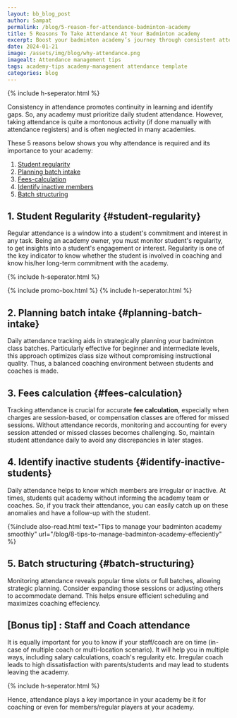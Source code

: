 ```yaml
---
layout: bb_blog_post
author: Sampat
permalink: /blog/5-reason-for-attendance-badminton-academy
title: 5 Reasons To Take Attendance At Your Badminton academy
excerpt: Boost your badminton academy’s journey through consistent attendance of your students.
date: 2024-01-21
image: /assets/img/blog/why-attendance.png
imagealt: Attendance management tips
tags: academy-tips academy-management attendance template
categories: blog
---
```

{% include h-seperator.html %}

Consistency in attendance promotes continuity in learning and identify gaps. So, any academy must prioritize daily student attendance. However, taking attendance is quite a montonous activity (if done manually with attendance registers) and is often neglected in many academies.  

These 5 reasons below shows you why attendance is required and its importance to your academy:

1. [Student regularity](#student-regularity)
2. [Planning batch intake](#planning-batch-intake)
3. [Fees-calculation](#fees-calculation)
4. [Identify inactive members](#identify-inactive-students)
5. [Batch structuring](#batch-structuring)

## 1. Student Regularity {#student-regularity}

Regular attendance is a window into a student's commitment and interest in any task. Being an academy owner, you must monitor student's regularity, to get insights into a student's engagement or interest. Regularity is one of the key indicator to know whether the student is involved in coaching and know his/her long-term commitment with the academy.

{% include h-seperator.html %}

{% include promo-box.html %}
{% include h-seperator.html %}

## 2. Planning batch intake {#planning-batch-intake}

Daily attendance tracking aids in strategically planning your badminton class batches. Particularly effective for beginner and intermediate levels, this approach optimizes class size without compromising instructional quality. Thus, a balanced coaching environment between students and coaches is made.


## 3. Fees calculation {#fees-calculation}

Tracking attendance is crucial for accurate **fee calculation**, especially when charges are session-based, or compensation classes are offered for missed sessions. Without attendance records, monitoring and accounting for every session attended or missed classes becomes challenging. So, maintain student attendance daily to avoid any discrepancies in later stages.


## 4. Identify inactive students {#identify-inactive-students}

Daily attendance helps to know which members are irregular or inactive. At times, students quit academy without informing the academy team or coaches. So, if you track their attendance, you can easily catch up on these anomalies and have a follow-up with the student. 

{%include also-read.html text="Tips to manage your badminton academy smoothly" url="/blog/8-tips-to-manage-badminton-academy-effeciently" %}




## 5. Batch structuring {#batch-structuring}

Monitoring attendance reveals popular time slots or full batches, allowing strategic planning. Consider expanding those sessions or adjusting others to accommodate demand. This helps ensure efficient scheduling and maximizes coaching effeciency.

## [Bonus tip] : Staff and Coach attendance
It is equally important for you to know if your staff/coach are on time (in-case of multiple coach or multi-location scenario). It will help you in multiple ways, including salary calculations, coach's regularity etc. Irregular coach leads to high dissatisfaction with parents/students and may lead to students leaving the academy.

{% include h-seperator.html %}

Hence, attendance plays a key importance in your academy be it for coaching or even for members/regular players at your academy.

